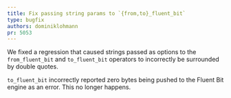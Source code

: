 ```yaml
---
title: Fix passing string params to `{from,to}_fluent_bit`
type: bugfix
authors: dominiklohmann
pr: 5053
---
```


We fixed a regression that caused strings passed as options to the
`from_fluent_bit` and `to_fluent_bit` operators to incorrectly be surrounded by
double quotes.

`to_fluent_bit` incorrectly reported zero bytes being pushed to the Fluent Bit
engine as an error. This no longer happens.
